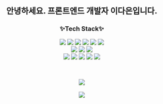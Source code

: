 <div align = "center">

## 안녕하세요. 프론트엔드 개발자 이다은입니다.

### ✨Tech Stack✨

<img src="https://img.shields.io/badge/html-E34F26?style=flat-square&logo=html5&logoColor=white"/> <img src="https://img.shields.io/badge/css-1572B6?style=flat-square&logo=css3&logoColor=white"/> <img src="https://img.shields.io/badge/JavaScript-F7DF1E?style=flat-square&logo=javascript&logoColor=white"/> <img src="https://img.shields.io/badge/TypeScript-3178C6?style=flat-square&logo=typescript&logoColor=white"/>
<img src="https://img.shields.io/badge/React-61DAFB?style=flat-square&logo=react&logoColor=white"/> <img src="https://img.shields.io/badge/Next.js-000000?style=flat-square&logo=next.js&logoColor=white"/> <br />
<img src="https://img.shields.io/badge/Sass/SCSS-CC6699?style=flat-square&logo=Sass&logoColor=white"/> <img src="https://img.shields.io/badge/StyledComponent-DB7093?style=flat-square&logo=styled-components&logoColor=white"/> <img src="https://img.shields.io/badge/@emotion-DB7093?style=flat-square&logoColor=white"/><br />
<img src="https://img.shields.io/badge/Recoil-000000?style=flat-square&logo=react&logoColor=white"/> <img src="https://img.shields.io/badge/ApolloClient-311C87?style=flat-square&logo=apollographql&logoColor=white"/> <img src="https://img.shields.io/badge/ReactHookForm-EC5990?style=flat-square&logo=ReactHookForm&logoColor=white"/> <img src="https://img.shields.io/badge/prettier-F7B93E?style=flat-square&logo=Prettier&logoColor=white"/> <img src="https://img.shields.io/badge/ESLint-4B32C3?style=flat-square&logo=eslint&logoColor=white"/>

<br />
<br />

<img src="https://github-readme-stats.vercel.app/api/top-langs/?username=daeuneeee&layout=compact">

<br />
<br />

<img src="https://github-readme-stats.vercel.app/api?username=daeuneeee&show_icons=true">

</div>
